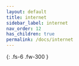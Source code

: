 ```yaml
---
layout: default
title: internet
sidebar_label: internet
nav_order: 12
has_children: true
permalink: /docs/internet
---
```


{: .fs-6 .fw-300 }
